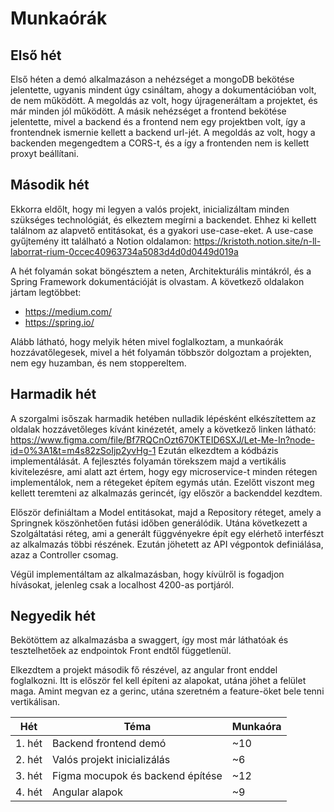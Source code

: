 # Munkaórák

## Első hét

Első héten a demó alkalmazáson a nehézséget a mongoDB bekötése jelentette, ugyanis mindent
úgy csináltam, ahogy a dokumentációban volt, de nem működött. A megoldás az volt, hogy
újrageneráltam a projektet, és már minden jól működött.
A másik nehézséget a frontend bekötése jelentette, mivel a backend és a frontend nem
egy projektben volt, így a frontendnek ismernie kellett a backend url-jét. A megoldás az
volt, hogy a backenden megengedtem a CORS-t, és a így a frontenden nem is kellett proxyt
beállítani.

## Második hét

Ekkorra eldőlt, hogy mi legyen a valós projekt, inicializáltam minden szükséges technológiát,
és elkeztem megírni a backendet. Ehhez ki kellett találnom az alapvető entitásokat, és a gyakori
use-case-eket. A use-case gyűjtemény itt található a Notion oldalamon:
https://kristoth.notion.site/n-ll-laborrat-rium-0ccec40963734a5083d4d0d0449d019a

A hét folyamán sokat böngésztem a neten, Architekturális mintákról, és a Spring Framework
dokumentációját is olvastam. A következő oldalakon jártam legtöbbet:

- https://medium.com/
- https://spring.io/

Alább látható, hogy melyik héten mivel foglalkoztam, a munkaórák hozzávatőlegesek, mivel a
hét folyamán többször dolgoztam a projekten, nem egy huzamban, és nem stoppereltem.

## Harmadik hét

A szorgalmi isőszak harmadik hetében nulladik lépésként elkészítettem az oldalak hozzávetőleges kívánt kinézetét,
amely a következő linken látható:  https://www.figma.com/file/Bf7RQCnOzt670KTEID6SXJ/Let-Me-In?node-id=0%3A1&t=m4s82zSoIjp2yvHg-1
Ezután elkezdtem a kódbázis implementálását. A fejlesztés folyamán törekszem majd a vertikális kivitelezésre, ami alatt azt értem,
hogy egy microservice-t minden rétegen implementálok, nem a rétegeket építem egymás után. Ezelőtt viszont meg kellett teremteni
az alkalmazás gerincét, így először a backenddel kezdtem.

Először definiáltam a Model entitásokat, majd a Repository réteget, amely a Springnek köszönhetően futási időben generálódik.
Utána következett a Szolgáltatási réteg, ami a generált függvényekre épít egy elérhető interfészt az alkalmazás többi részének.
Ezután jöhetett az API végpontok definiálása, azaz a Controller csomag.

Végül implementáltam az alkalmazásban, hogy kívülről is fogadjon hívásokat, jelenleg csak a localhost 4200-as portjáról.

## Negyedik hét

Bekötöttem az alkalmazásba a swaggert, így most már láthatóak és tesztelhetőek az endpointok Front endtől függetlenül.

Elkezdtem a projekt második fő részével, az angular front enddel foglalkozni. Itt is először fel kell építeni az alapokat,
utána jöhet a felület maga. Amint megvan ez a gerinc, utána szeretném a feature-öket bele tenni vertikálisan.

| Hét    | Téma                             | Munkaóra |
|--------|----------------------------------|----------|
| 1. hét | Backend frontend demó            | ~10      |
| 2. hét | Valós projekt inicializálás      | ~6       |
| 3. hét | Figma mocupok és backend építése | ~12      |
| 4. hét | Angular alapok                   | ~9       |

